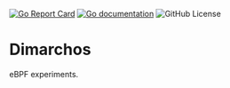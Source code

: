 [![Go Report Card](https://goreportcard.com/badge/github.com/mbund/dimarchos)](https://goreportcard.com/report/github.com/mbund/dimarchos)
[![Go documentation](https://godoc.org/github.com/mbund/dimarchos?status.svg)](https://godoc.org/github.com/mbund/dimarchos)
![GitHub License](https://img.shields.io/github/license/mbund/dimarchos)

# Dimarchos

eBPF experiments.
